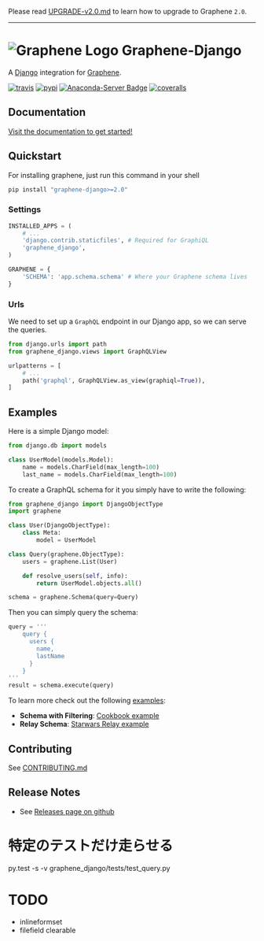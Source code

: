 Please read [UPGRADE-v2.0.md](https://github.com/graphql-python/graphene/blob/master/UPGRADE-v2.0.md) to learn how to upgrade to Graphene `2.0`.

---

# ![Graphene Logo](http://graphene-python.org/favicon.png) Graphene-Django


A [Django](https://www.djangoproject.com/) integration for [Graphene](http://graphene-python.org/).

[![travis][travis-image]][travis-url]
[![pypi][pypi-image]][pypi-url]
[![Anaconda-Server Badge][conda-image]][conda-url]
[![coveralls][coveralls-image]][coveralls-url]

[travis-image]: https://travis-ci.org/graphql-python/graphene-django.svg?style=flat
[travis-url]: https://travis-ci.org/graphql-python/graphene-django
[pypi-image]: https://img.shields.io/pypi/v/graphene-django.svg?style=flat
[pypi-url]: https://pypi.org/project/graphene-django/
[coveralls-image]: https://coveralls.io/repos/graphql-python/graphene-django/badge.svg?branch=master&service=github
[coveralls-url]: https://coveralls.io/github/graphql-python/graphene-django?branch=master
[conda-image]: https://img.shields.io/conda/vn/conda-forge/graphene-django.svg
[conda-url]: https://anaconda.org/conda-forge/graphene-django

## Documentation

[Visit the documentation to get started!](https://docs.graphene-python.org/projects/django/en/latest/)

## Quickstart

For installing graphene, just run this command in your shell

```bash
pip install "graphene-django>=2.0"
```

### Settings

```python
INSTALLED_APPS = (
    # ...
    'django.contrib.staticfiles', # Required for GraphiQL
    'graphene_django',
)

GRAPHENE = {
    'SCHEMA': 'app.schema.schema' # Where your Graphene schema lives
}
```

### Urls

We need to set up a `GraphQL` endpoint in our Django app, so we can serve the queries.

```python
from django.urls import path
from graphene_django.views import GraphQLView

urlpatterns = [
    # ...
    path('graphql', GraphQLView.as_view(graphiql=True)),
]
```

## Examples

Here is a simple Django model:

```python
from django.db import models

class UserModel(models.Model):
    name = models.CharField(max_length=100)
    last_name = models.CharField(max_length=100)
```

To create a GraphQL schema for it you simply have to write the following:

```python
from graphene_django import DjangoObjectType
import graphene

class User(DjangoObjectType):
    class Meta:
        model = UserModel

class Query(graphene.ObjectType):
    users = graphene.List(User)

    def resolve_users(self, info):
        return UserModel.objects.all()

schema = graphene.Schema(query=Query)
```

Then you can simply query the schema:

```python
query = '''
    query {
      users {
        name,
        lastName
      }
    }
'''
result = schema.execute(query)
```

To learn more check out the following [examples](examples/):

* **Schema with Filtering**: [Cookbook example](examples/cookbook)
* **Relay Schema**: [Starwars Relay example](examples/starwars)


## Contributing

See [CONTRIBUTING.md](CONTRIBUTING.md)

## Release Notes

* See [Releases page on github](https://github.com/graphql-python/graphene-django/releases)


# 特定のテストだけ走らせる
py.test -s -v graphene_django/tests/test_query.py


# TODO
- inlineformset
- filefield clearable

